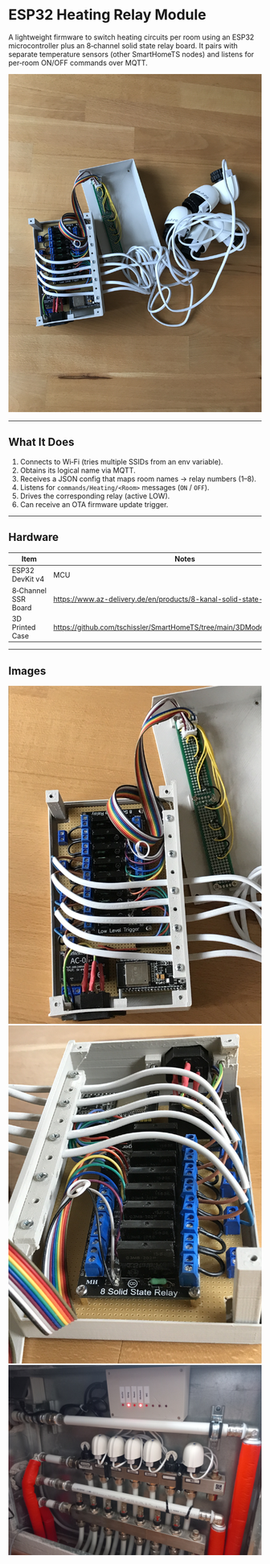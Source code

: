 # ESP32 Heating Relay Module

A lightweight firmware to switch heating circuits per room using an ESP32 microcontroller plus an 8‑channel solid state relay board. It pairs with separate temperature sensors (other SmartHomeTS nodes) and listens for per‑room ON/OFF commands over MQTT.

![Case](images/Case_1.jpg)

---

## What It Does

1. Connects to Wi‑Fi (tries multiple SSIDs from an env variable).
2. Obtains its logical name via MQTT.
3. Receives a JSON config that maps room names → relay numbers (1–8).
4. Listens for `commands/Heating/<Room>` messages (`ON` / `OFF`).
5. Drives the corresponding relay (active LOW).
6. Can receive an OTA firmware update trigger.

---

## Hardware

| Item | Notes |
|------|-------|
| ESP32 DevKit v4 | MCU |
| 8‑Channel SSR Board | <https://www.az-delivery.de/en/products/8-kanal-solid-state-relais> |
| 3D Printed Case | <https://github.com/tschissler/SmartHomeTS/tree/main/3DModels/RelaisModule> |

---


## Images

![Case 2](images/Case_2.jpg)
![Connections](images/Connections.jpg)
![Heating Box](images/Heating_box.jpg)
